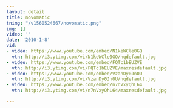 ```yaml
---
layout: detail
title: novomatic
tnimg: "/v1560524667/novomatic.png"
img: []
video: ''
date: '2010-1-8'
vid:
- video: https://www.youtube.com/embed/N1keWCle0GQ
  vtn: http://i3.ytimg.com/vi/N1keWCle0GQ/hqdefault.jpg
- video: https://www.youtube.com/embed/FQTc1bEUZVE
  vtn: http://i3.ytimg.com/vi/FQTc1bEUZVE/maxresdefault.jpg
- video: https://www.youtube.com/embed/VzanDy0Jn0U
  vtn: http://i3.ytimg.com/vi/VzanDy0Jn0U/hqdefault.jpg
- video: https://www.youtube.com/embed/n7nVxyQhL64
  vtn: http://i3.ytimg.com/vi/n7nVxyQhL64/maxresdefault.jpg

---
```

